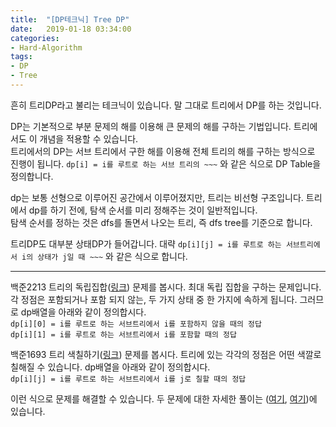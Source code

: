 ```yaml
---
title:  "[DP테크닉] Tree DP"
date:   2019-01-18 03:34:00
categories:
- Hard-Algorithm
tags:
- DP
- Tree
---
```


흔히 트리DP라고 불리는 테크닉이 있습니다. 말 그대로 트리에서 DP를 하는 것입니다.<br>

DP는 기본적으로 부분 문제의 해를 이용해 큰 문제의 해를 구하는 기법입니다. 트리에서도 이 개념을 적용할 수 있습니다.<br>
트리에서의 DP는 서브 트리에서 구한 해를 이용해 전체 트리의 해를 구하는 방식으로 진행이 됩니다. `dp[i] = i를 루트로 하는 서브 트리의 ~~~` 와 같은 식으로 DP Table을 정의합니다.

dp는 보통 선형으로 이루어진 공간에서 이루어졌지만, 트리는 비선형 구조입니다. 트리에서 dp를 하기 전에, 탐색 순서를 미리 정해주는 것이 일반적입니다.<br>
탐색 순서를 정하는 것은 dfs를 돌면서 나오는 트리, 즉 dfs tree를 기준으로 합니다.

트리DP도 대부분 상태DP가 들어갑니다. 대략 `dp[i][j] = i를 루트로 하는 서브트리에서 i의 상태가 j일 때 ~~~` 와 같은 식으로 합니다.

<hr>

백준2213 트리의 독립집합(<a href = "https://icpc.me/2213">링크</a>) 문제를 봅시다. 최대 독립 집합을 구하는 문제입니다.<br>
각 정점은 포함되거나 포함 되지 않는, 두 가지 상태 중 한 가지에 속하게 됩니다. 그러므로 dp배열을 아래와 같이 정의합시다.<br>
`dp[i][0] = i를 루트로 하는 서브트리에서 i를 포함하지 않을 때의 정답`<br>
`dp[i][1] = i를 루트로 하는 서브트리에서 i를 포함할 때의 정답`

백준1693 트리 색칠하기(<a href = "https://icpc.me/1693">링크</a>) 문제를 봅시다. 트리에 있는 각각의 정점은 어떤 색깔로 칠해질 수 있습니다. dp배열을 아래와 같이 정의합시다.<br>
`dp[i][j] = i를 루트로 하는 서브트리에서 i를 j로 칠할 때의 정답`

이런 식으로 문제를 해결할 수 있습니다. 두 문제에 대한 자세한 풀이는 (<a href = "https://justicehui.github.io/2018/09/10/BOJ2213.html">여기</a>, <a href = "https://justicehui.github.io/2019/01/05/BOJ1693.html">여기</a>)에 있습니다.
